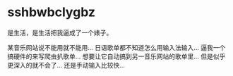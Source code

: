 # sshbwbclygbz
是生活，是生活把我逼成了一个婊子。

某音乐网站说不能用就不能用...
日语歌单都不知道怎么用输入法输入...
逼我一个搞硬件的来写爬虫扒歌单...
想要让它自动搞到另一音乐网站的歌单里...
但是似乎更深入的就不会了...
还是手动输入比较快...
